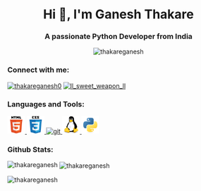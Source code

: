 <!-- [![MasterHead](https://firebasestorage.googleapis.com/v0/b/flexi-coding.appspot.com/o/dempgi7-520f8d5f-63d4-4453-8822-dbc149ae27f8.gif?alt=media&token=91c0c7b2-93c3-4029-b011-1a8703c5730d)](https://rishavchanda.io) -->

<h1 align="center"> Hi 👋, I'm Ganesh Thakare </h1>
<h3 align="center"> A passionate Python Developer from India</h3>
<p align="center"> <img src="https://komarev.com/ghpvc/?username=thakareganesh&style=for-the-badge" alt="thakareganesh" /> </p>
<!--Twitter here-->

<h3 align="left">Connect with me:</h3>
<p align="left">
<a href="https://twitter.com/thakareganesh0" target="_blank"><img align="center" src="https://raw.githubusercontent.com/rahuldkjain/github-profile-readme-generator/master/src/images/icons/Social/twitter.svg" alt="thakareganesh0" height="30" width="40"/></a>
<a href="https://instagram.com/thakareganesh803" target="_blank"><img align="center" src="https://raw.githubusercontent.com/rahuldkjain/github-profile-readme-generator/master/src/images/icons/Social/instagram.svg" alt="ll_sweet_weapon_ll" height="30" width="40" /></a>
</p>

<h3 align="left">Languages and Tools:</h3>
<p align="left"> 
<a href="https://www.w3.org/html/" target="_blank" rel="noreferrer"> <img src="https://raw.githubusercontent.com/devicons/devicon/master/icons/html5/html5-original-wordmark.svg" alt="html5" width="40" height="40"/> </a> 
<a href="https://www.w3schools.com/css/" target="_blank" rel="noreferrer"> <img src="https://raw.githubusercontent.com/devicons/devicon/master/icons/css3/css3-original-wordmark.svg" alt="css3" width="40" height="40"/> </a> 
<a href="https://git-scm.com/" target="_blank" rel="noreferrer"> <img src="https://www.vectorlogo.zone/logos/git-scm/git-scm-icon.svg" alt="git" width="40" height="40"/> </a> 
<a href="https://www.linux.org/" target="_blank" rel="noreferrer"> <img src="https://raw.githubusercontent.com/devicons/devicon/master/icons/linux/linux-original.svg" alt="linux" width="40" height="40"/> </a> 
<a href="https://www.python.org" target="_blank" rel="noreferrer"> <img src="https://raw.githubusercontent.com/devicons/devicon/master/icons/python/python-original.svg" alt="python" width="40" height="40"/> </a> </p>


<h3 align="left">Github Stats:</h3>
<p><img align="left" src="https://github-readme-stats.vercel.app/api/top-langs?username=thakareganesh&show_icons=true&locale=en&layout=compact&theme=tokyonight" alt="thakareganesh" /></p>

<p>&nbsp;<img align="center" src="https://github-readme-stats.vercel.app/api?username=thakareganesh&show_icons=true&locale=en&theme=tokyonight" alt="thakareganesh" /></p>

<p><img align="center" src="https://github-readme-streak-stats.herokuapp.com/?user=thakareganesh&&theme=onedark" alt="thakareganesh" /></p>









